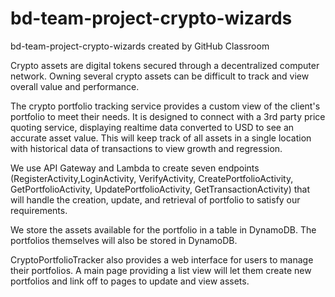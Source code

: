 # bd-team-project-crypto-wizards
bd-team-project-crypto-wizards created by GitHub Classroom

Crypto assets are digital tokens secured through a decentralized computer network. Owning several crypto assets can be difficult to track and view overall value and performance.

The crypto portfolio tracking service provides a custom view of the client's portfolio to meet their needs. 
It is designed to connect with a 3rd party price quoting service, displaying realtime data converted to USD to see an accurate asset value. 
This will keep track of all assets in a single location with historical data of transactions to view growth and regression.

We use API Gateway and Lambda to create seven endpoints (RegisterActivity,LoginActivity, VerifyActivity, CreatePortfolioActivity, GetPortfolioActivity, UpdatePortfolioActivity, GetTransactionActivity) that will handle the creation, update, and retrieval of portfolio to satisfy our requirements.

We store the assets available for the portfolio in a table in DynamoDB. The portfolios themselves will also be stored in DynamoDB.

CryptoPortfolioTracker also provides a web interface for users to manage their portfolios. A main page providing a list view will let them create new portfolios and link off to pages to update and view assets.
